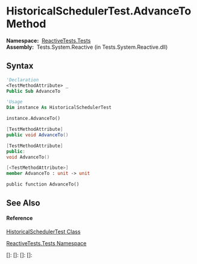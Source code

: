 # HistoricalSchedulerTest.AdvanceTo Method

**Namespace:**  [ReactiveTests.Tests](ReactiveTests.Tests\ReactiveTests.Tests.md)  
**Assembly:**  Tests.System.Reactive (in Tests.System.Reactive.dll)

## Syntax

```vb
'Declaration
<TestMethodAttribute> _
Public Sub AdvanceTo
```

```vb
'Usage
Dim instance As HistoricalSchedulerTest

instance.AdvanceTo()
```

```csharp
[TestMethodAttribute]
public void AdvanceTo()
```

```c++
[TestMethodAttribute]
public:
void AdvanceTo()
```

```fsharp
[<TestMethodAttribute>]
member AdvanceTo : unit -> unit 
```

```jscript
public function AdvanceTo()
```

## See Also

#### Reference

[HistoricalSchedulerTest Class](HistoricalSchedulerTest\HistoricalSchedulerTest.md)

[ReactiveTests.Tests Namespace](ReactiveTests.Tests\ReactiveTests.Tests.md)

[]: 
[]: 
[]: 
[]: 